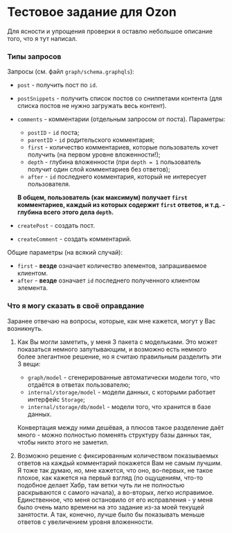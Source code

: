 # Тестовое задание для Ozon

Для ясности и упрощения проверки я оставлю небольшое описание того, что я тут написал.

### Типы запросов
Запросы (см. файл `graph/schema.graphqls`):
- `post` - получить пост по `id`.
- `postSnippets` - получить список постов со сниппетами контента (для списка постов не нужно загружать весь контент).
- `comments` - комментарии (отдельным запросом от поста). Параметры:
    - `postID` - `id` поста;
    - `parentID` - `id` родительского комментария;
    - `first` - количество комментариев, которые пользователь хочет получить (на первом уровне вложенности!);
    - `depth` - глубина вложенности (при `depth = 1` пользователь получит один слой комментариев без ответов);
    - `after` - `id` последнего комментария, который не интересует пользователя.
      
    **В общем, пользователь (как максимум) получает `first` комментариев, каждый из которых содержит `first` ответов, и т.д. - глубина всего этого дела `depth`.**
- `createPost` - создать пост.
- `createComment` - создать комментарий.

Общие параметры (на всякий случай):
- `first` - **везде** означает количество элементов, запрашиваемое клиентом.
- `after` - **везде** означает `id` последнего полученного клиентом элемента.

### Что я могу сказать в своё оправдание
Заранее отвечаю на вопросы, которые, как мне кажется, могут у Вас возникнуть.

1) Как Вы могли заметить, у меня 3 пакета с модельками.
Это может показаться немного запутывающим, и возможно есть немного более элегантное решение, но я считаю правильным разделить эти 3 вещи:
    - `graph/model` - сгенерированные автоматически модели того, что отдаётся в ответах пользователю;
    - `internal/storage/model` - модели данных, с которыми работает интерфейс `Storage`;
    - `internal/storage/db/model` - модели того, что хранится в базе данных.

    Конвертация между ними дешёвая, а плюсов такое разделение даёт много - можно полностью поменять структуру базы данных так, чтобы никто этого не заметил.


2) Возможно решение с фиксированным количеством показываемых ответов на каждый комментарий покажется Вам не самым лучшим.
Я тоже так думаю, но, мне кажется, что оно, во-первых, не такое плохое, как кажется на первый взгляд (по ощущениям, что-то подобное делает Хабр, там ветки чуть ли не полностью раскрываются с самого начала), а во-вторых, легко исправимое. Единственное, что меня остановило от его исправления - у меня было очень мало времени на это задание из-за моей текущей занятости.
А так, конечно, лучше было бы показывать меньше ответов с увеличением уровня вложенности.
